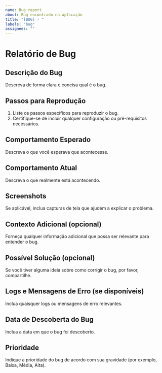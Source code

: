 ```yaml
---
name: Bug report
about: Bug encontrado na aplicação
title: "[BUG] - "
labels: "bug"
assignees: ""
---
```


# Relatório de Bug

## Descrição do Bug

Descreva de forma clara e concisa qual é o bug.

## Passos para Reprodução

1. Liste os passos específicos para reproduzir o bug.
2. Certifique-se de incluir qualquer configuração ou pré-requisitos necessários.

## Comportamento Esperado

Descreva o que você esperava que acontecesse.

## Comportamento Atual

Descreva o que realmente está acontecendo.

## Screenshots

Se aplicável, inclua capturas de tela que ajudem a explicar o problema.

## Contexto Adicional (opcional)

Forneça qualquer informação adicional que possa ser relevante para entender o bug.

## Possível Solução (opcional)

Se você tiver alguma ideia sobre como corrigir o bug, por favor, compartilhe.

## Logs e Mensagens de Erro (se disponíveis)

Inclua quaisquer logs ou mensagens de erro relevantes.

## Data de Descoberta do Bug

Inclua a data em que o bug foi descoberto.

## Prioridade

Indique a prioridade do bug de acordo com sua gravidade (por exemplo, Baixa, Média, Alta).
